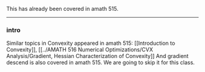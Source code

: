This has already been covered in amath 515. 

---

### **intro**

 Similar topics in Convexity appeared in amath 515: [[Introduction to Convexity]], [[../AMATH 516 Numerical Optimizations/CVX Analysis/Gradient, Hessian Characterization of Convexity]]
 And gradient descend is also covered in amath 515.  We are going to skip it for this class. 